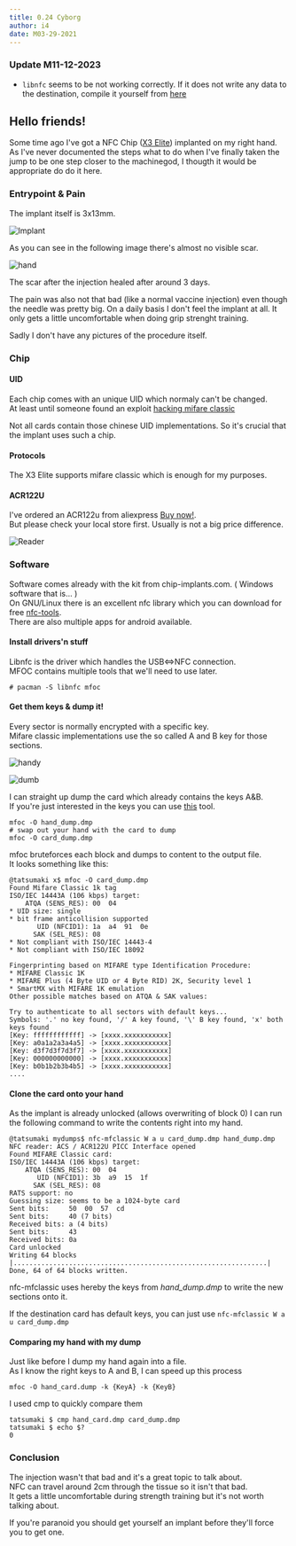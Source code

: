 ```yaml
---
title: 0.24 Cyborg
author: i4
date: M03-29-2021
---
```


### Update M11-12-2023

- `libnfc` seems to be not working correctly. If it does not write any data to the destination, compile it yourself from [here](https://github.com/nfc-tools/libnfc)


## Hello friends!
Some time ago I've got a NFC Chip ([X3 Elite](https://chip-implants.com/shop/nfc-implant-x3-elite/)) implanted on my right hand.  
As I've never documented the steps what to do when I've finally taken the jump to be one step closer to the machinegod, I thougth it would be appropriate do do it here.

### Entrypoint & Pain

The implant itself is 3x13mm.

![Implant](/b/images/implant.jpg)

As you can see in the following image there's almost no visible scar.

![hand](/b/images/hand.jpg)

The scar after the injection healed after around 3 days.

The pain was also not that bad (like a normal vaccine injection) even though the needle was pretty big.
On a daily basis I don't feel the implant at all. It only gets a little uncomfortable when doing grip strenght training.

Sadly I don't have any pictures of the procedure itself.

### Chip

#### UID 
Each chip comes with an unique UID which normaly can't be changed.  
At least until someone found an exploit [hacking mifare classic](https://www.blackhat.com/docs/sp-14/materials/arsenal/sp-14-Almeida-Hacking-MIFARE-Classic-Cards-Slides.pdf)

Not all cards contain those chinese UID implementations. So it's crucial that the implant uses such a chip.

#### Protocols
The X3 Elite supports mifare classic which is enough for my purposes.

#### ACR122U
I've ordered an ACR122u from aliexpress [Buy now!](https://www.aliexpress.com/item/4000437557071.html).  
But please check your local store first. Usually is not a big price difference.

![Reader](/b/images/reader.jpg)

### Software
Software comes already with the kit from chip-implants.com. ( Windows software that is... )   
On GNU/Linux there is an excellent nfc library which you can download for free [nfc-tools](https://github.com/nfc-tools/).  
There are also multiple apps for android available.

#### Install drivers'n stuff

Libnfc is the driver which handles the USB<=>NFC connection.  
MFOC contains multiple tools that we'll need to use later.

```
# pacman -S libnfc mfoc
```

#### Get them keys & dump it!
Every sector is normally encrypted with a specific key.  
Mifare classic implementations use the so called A and B key for those sections.


![handy](/b/images/handy.jpg)

![dumb](/b/images/dumb.jpg)

I can straight up dump the card which already contains the keys A&B.  
If you're just interested in the keys you can use [this](https://github.com/nfc-tools/miLazyCracker) tool.

```
mfoc -O hand_dump.dmp
# swap out your hand with the card to dump
mfoc -O card_dump.dmp
```

mfoc bruteforces each block and dumps to content to the output file.  
It looks something like this:

```
@tatsumaki x$ mfoc -O card_dump.dmp
Found Mifare Classic 1k tag
ISO/IEC 14443A (106 kbps) target:
    ATQA (SENS_RES): 00  04  
* UID size: single
* bit frame anticollision supported
       UID (NFCID1): 1a  a4  91  0e  
      SAK (SEL_RES): 08  
* Not compliant with ISO/IEC 14443-4
* Not compliant with ISO/IEC 18092

Fingerprinting based on MIFARE type Identification Procedure:
* MIFARE Classic 1K
* MIFARE Plus (4 Byte UID or 4 Byte RID) 2K, Security level 1
* SmartMX with MIFARE 1K emulation
Other possible matches based on ATQA & SAK values:

Try to authenticate to all sectors with default keys...
Symbols: '.' no key found, '/' A key found, '\' B key found, 'x' both keys found
[Key: ffffffffffff] -> [xxxx.xxxxxxxxxxx]
[Key: a0a1a2a3a4a5] -> [xxxx.xxxxxxxxxxx]
[Key: d3f7d3f7d3f7] -> [xxxx.xxxxxxxxxxx]
[Key: 000000000000] -> [xxxx.xxxxxxxxxxx]
[Key: b0b1b2b3b4b5] -> [xxxx.xxxxxxxxxxx]
....
```

#### Clone the card onto your hand
As the implant is already unlocked (allows overwriting of block 0) I can run the following command to write the contents right into my hand.

```
@tatsumaki mydumps$ nfc-mfclassic W a u card_dump.dmp hand_dump.dmp 
NFC reader: ACS / ACR122U PICC Interface opened
Found MIFARE Classic card:
ISO/IEC 14443A (106 kbps) target:
    ATQA (SENS_RES): 00  04  
       UID (NFCID1): 3b  a9  15  1f  
      SAK (SEL_RES): 08  
RATS support: no
Guessing size: seems to be a 1024-byte card
Sent bits:     50  00  57  cd  
Sent bits:     40 (7 bits)
Received bits: a (4 bits)
Sent bits:     43  
Received bits: 0a  
Card unlocked
Writing 64 blocks |................................................................|
Done, 64 of 64 blocks written.
```

nfc-mfclassic uses hereby the keys from _hand_dump.dmp_ to write the new sections onto it.

If the destination card has default keys, you can just use `nfc-mfclassic W a u card_dump.dmp`

#### Comparing my hand with my dump
Just like before I dump my hand again into a file.  
As I know the right keys to A and B, I can speed up this process
```
mfoc -O hand_card.dump -k {KeyA} -k {KeyB}
```

I used cmp to quickly compare them
```
tatsumaki $ cmp hand_card.dmp card_dump.dmp
tatsumaki $ echo $?
0
```

### Conclusion
The injection wasn't that bad and it's a great topic to talk about.  
NFC can travel around 2cm through the tissue so it isn't that bad.  
It gets a little uncomfortable during strength training but it's not worth talking about.


If you're paranoid you should get yourself an implant before they'll force you to get one.


